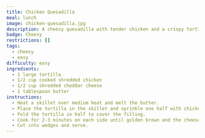 ```yaml
---
title: Chicken Quesadilla
meal: lunch
image: chicken-quesadilla.jpg
description: A cheesy quesadilla with tender chicken and a crispy tortilla.
badge: Cheesy
restrictions: []
tags:
  - cheesy
  - easy
difficulty: easy
ingredients:
  - 1 large tortilla
  - 1/2 cup cooked shredded chicken
  - 1/2 cup shredded cheddar cheese
  - 1 tablespoon butter
instructions:
  - Heat a skillet over medium heat and melt the butter.
  - Place the tortilla in the skillet and sprinkle one half with chicken and cheese.
  - Fold the tortilla in half to cover the filling.
  - Cook for 2-3 minutes on each side until golden brown and the cheese is melted.
  - Cut into wedges and serve.
---
```

